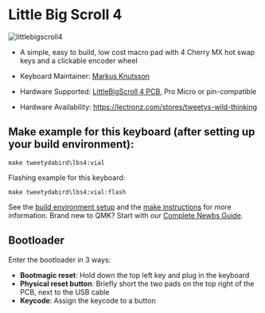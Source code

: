 # Little Big Scroll 4

![littlebigscroll4](https://i.imgur.com/MMGSDz2.jpg)

* A simple, easy to build, low cost macro pad with 4 Cherry MX hot swap keys and a clickable encoder wheel


* Keyboard Maintainer: [Markus Knutsson](https://github.com/TweetyDaBird)
* Hardware Supported: [LittleBigScroll 4 PCB](https://github.com/TweetyDaBird/Little-Big-Scroll), Pro Micro or pin-compatible
* Hardware Availability: https://lectronz.com/stores/tweetys-wild-thinking

## Make example for this keyboard (after setting up your build environment):

    make tweetydabird\lbs4:vial

Flashing example for this keyboard:

    make tweetydabird\lbs4:vial:flash

See the [build environment setup](https://docs.qmk.fm/#/getting_started_build_tools) and the [make instructions](https://docs.qmk.fm/#/getting_started_make_guide) for more information. Brand new to QMK? Start with our [Complete Newbs Guide](https://docs.qmk.fm/#/newbs).

## Bootloader

Enter the bootloader in 3 ways:

* **Bootmagic reset**: Hold down the top left key and plug in the keyboard
* **Physical reset button**: Briefly short the two pads on the top right of the PCB, next to the USB cable
* **Keycode**: Assign the keycode to a button
